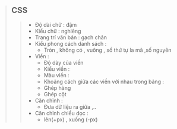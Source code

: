 > ## CSS
>> - Độ dài chữ : đậm
>> - Kiểu chữ : nghiêng 
>> - Trang trí văn bản : gạch chân 
>> - Kiểu phong cách danh sách : 
>>      - Tròn , không có , vuông , số thứ tự la mã ,số nguyên 
>> - Viền : 
>>      - Độ dày của viền 
>>      - Kiểu viền : 
>>      - Màu viền : 
>>      - Khoảng cách giữa các viền với nhau trong bảng : 
>>      - Ghép hàng 
>>      - Ghép cột 
>> - Căn chỉnh : 
>>      - Đưa dữ liệu ra giữa ,.. 
>> - Căn chỉnh chiều dọc : 
>>      - lên(+px) , xuống (-px)
 